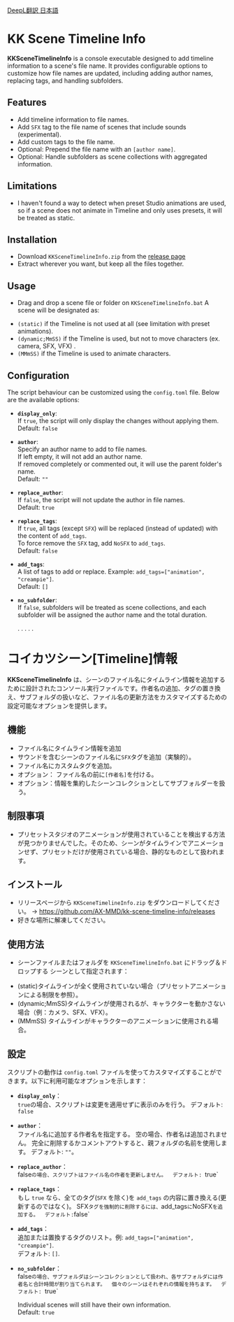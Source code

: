 [DeepL翻訳 日本語](https://github.com/AX-MMD/kk-scene-timeline-info#コイカツ[Timeline]シーン情報)

# KK Scene Timeline Info

**KKSceneTimelineInfo** is a console executable designed to add timeline information to a scene's file name. It provides configurable options to customize how file names are updated, including adding author names, replacing tags, and handling subfolders.

## Features
- Add timeline information to file names.
- Add `SFX` tag to the file name of scenes that include sounds (experimental).
- Add custom tags to the file name.
- Optional: Prepend the file name with an `[author name]`.
- Optional: Handle subfolders as scene collections with aggregated information.

## Limitations
- I haven't found a way to detect when preset Studio animations are used, so if a scene does not animate in Timeline and only uses presets, it will be treated as static.

## Installation
- Download `KKSceneTimelineInfo.zip` from the [release page](https://github.com/AX-MMD/kk-scene-timeline-info/releases/)
- Extract wherever you want, but keep all the files together.

## Usage
- Drag and drop a scene file or folder on `KKSceneTimelineInfo.bat`
A scene will be designated as:
* `(static)` if the Timeline is not used at all (see limitation with preset animations).
* `(dynamic;MmSS)` if the Timeline is used, but not to move characters (ex. camera, SFX, VFX) .
* `(MMmSS)` if the Timeline is used to animate characters.

## Configuration
The script behaviour can be customized using the `config.toml` file. Below are the available options:

- **`display_only`**:  
  If `true`, the script will only display the changes without applying them.  
  Default: `false`

- **`author`**:  
  Specify an author name to add to file names.  
  If left empty, it will not add an author name.  
  If removed completely or commented out, it will use the parent folder's name.  
  Default: `""`

- **`replace_author`**:  
  If `false`, the script will not update the author in file names.  
  Default: `true`

- **`replace_tags`**:  
  If `true`, all tags (except `SFX`) will be replaced (instead of updated) with the content of `add_tags`.  
  To force remove the `SFX` tag, add `NoSFX` to `add_tags`.  
  Default: `false`

- **`add_tags`**:  
  A list of tags to add or replace. Example: `add_tags=["animation", "creampie"]`.  
  Default: `[]`

- **`no_subfolder`**:  
  If `false`, subfolders will be treated as scene collections, and each subfolder will be assigned the author name and the total duration.

  .
  .
  .
  .
  .
# コイカツシーン[Timeline]情報 

**KKSceneTimelineInfo** は、シーンのファイル名にタイムライン情報を追加するために設計されたコンソール実行ファイルです。作者名の追加、タグの置き換え、サブフォルダの扱いなど、ファイル名の更新方法をカスタマイズするための設定可能なオプションを提供します。

## 機能
- ファイル名にタイムライン情報を追加
- サウンドを含むシーンのファイル名に`SFX`タグを追加（実験的）。
- ファイル名にカスタムタグを追加。
- オプション： ファイル名の前に`[作者名]`を付ける。
- オプション：情報を集約したシーンコレクションとしてサブフォルダーを扱う。

## 制限事項
- プリセットスタジオのアニメーションが使用されていることを検出する方法が見つかりませんでした。そのため、シーンがタイムラインでアニメーションせず、プリセットだけが使用されている場合、静的なものとして扱われます。

## インストール
- リリースページから `KKSceneTimelineInfo.zip` をダウンロードしてください。
-> https://github.com/AX-MMD/kk-scene-timeline-info/releases
- 好きな場所に解凍してください。

## 使用方法
- シーンファイルまたはフォルダを `KKSceneTimelineInfo.bat` にドラッグ＆ドロップする
シーンとして指定されます：
* (static)タイムラインが全く使用されていない場合（プリセットアニメーションによる制限を参照）。
* (dynamic;MmSS)タイムラインが使用されるが、キャラクターを動かさない場合（例：カメラ、SFX、VFX）。
* (MMmSS) タイムラインがキャラクターのアニメーションに使用される場合。

## 設定
スクリプトの動作は `config.toml` ファイルを使ってカスタマイズすることができます。以下に利用可能なオプションを示します：

- **`display_only`**：  
  `true`の場合、スクリプトは変更を適用せずに表示のみを行う。 
  デフォルト: `false`

- **`author`**：  
  ファイル名に追加する作者名を指定する。 
  空の場合、作者名は追加されません。 
  完全に削除するかコメントアウトすると、親フォルダの名前を使用します。 
  デフォルト: `""`。

- **`replace_author`**：  
  false`の場合、スクリプトはファイル名の作者を更新しません。 
  デフォルト: `true`

- **`replace_tags`**：  
  もし `true` なら、全てのタグ(`SFX` を除く)を `add_tags` の内容に置き換える(更新するのではなく)。 
  SFX` タグを強制的に削除するには、 `add_tags` に `NoSFX` を追加する。 
  デフォルト: `false`

- **`add_tags`**：  
  追加または置換するタグのリスト。例: `add_tags=["animation", "creampie"]`.  
  デフォルト: `[]`.

- **`no_subfolder`**：  
  false`の場合、サブフォルダはシーンコレクションとして扱われ、各サブフォルダには作者名と合計時間が割り当てられます。 
  個々のシーンはそれぞれの情報を持ちます。 
  デフォルト: `true`

  Individual scenes will still have their own information.  
  Default: `true`
